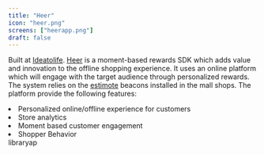 ```yaml
---
title: "Heer"
icon: "heer.png"
screens: ["heerapp.png"]
draft: false
---
```


Built at [Ideatolife](https://ideatolife.me). [Heer](http://heer.tech/) is a moment-based rewards SDK which adds value and innovation to the offline shopping experience. It uses an online platform which will engage with the target audience through personalized rewards. The system relies on the [estimote](https://estimote.com/) beacons installed in the mall shops. The platform provide the following features:
<lu>
<li>Personalized online/offline experience for customers</li>
<li>Store analytics</li>
<li> Moment based customer engagement</li>
<li>Shopper Behavior</li>
</lu>
libraryap
